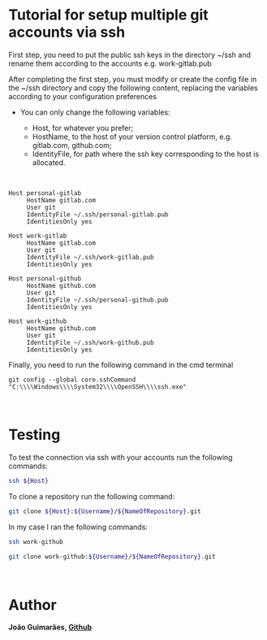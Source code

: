 # Tutorial for setup multiple git accounts via ssh


First step, you need to put the public ssh keys in the directory ~/ssh and rename them according to the accounts e.g. work-gitlab.pub 

After completing the first step, you must modify or create the config file in the ~/ssh directory and copy the following content, replacing the variables according to your configuration preferences

- You can only change the following variables: 

   - Host, for whatever you prefer;
   - HostName, to the host of your version control platform, e.g. gitlab.com, github.com;
   - IdentityFile, for path where the ssh key corresponding to the host is allocated.
   
<br/>

```
Host personal-gitlab
     HostName gitlab.com
     User git
     IdentityFile ~/.ssh/personal-gitlab.pub
     IdentitiesOnly yes

Host work-gitlab
     HostName gitlab.com
     User git
     IdentityFile ~/.ssh/work-gitlab.pub
     IdentitiesOnly yes

Host personal-github
     HostName github.com
     User git
     IdentityFile ~/.ssh/personal-github.pub
     IdentitiesOnly yes

Host work-github
     HostName github.com
     User git
     IdentityFile ~/.ssh/work-github.pub
     IdentitiesOnly yes

```

Finally, you need to run the following command in the cmd terminal

```
git config --global core.sshCommand "C:\\\\Windows\\\\System32\\\\OpenSSH\\\\ssh.exe"
```

<br/>

# Testing

To test the connection via ssh with your accounts run the following commands:

```bash
ssh ${Host}
```

To clone a repository run the following command:

```bash
git clone ${Host}:${Username}/${NameOfRepository}.git
```

In my case I ran the following commands:

```bash
ssh work-github
```

```bash
git clone work-github:${Username}/${NameOfRepository}.git
```

<br/>



# Author

 **João Guimarães, [Github](https://github.com/joaoguimaraespro)**
